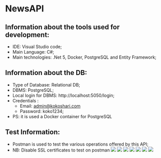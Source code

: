 # NewsAPI

## Information about the tools used for development:
- IDE: Visual Studio code;
- Main Language: C#;
- Main technologies: .Net 5, Docker, PostgreSQL and Entity Framework;

## Information about the DB:
- Type of Database: Relational DB;
- DBMS: PostgreSQL;
- Local login for DBMS: http://localhost:5050/login;
- Credentials : 
   - Email: admin@kokoshari.com 
   - Password: koko1234;
- PS: it is used a Docker container for PostgreSQL                           
## Test Information: 
- Postman is used to test the various operations offered by this API;
- NB: Disable SSL certificates to test on postman
![](https://github.com/kira001/NewsAPI/editor.md.svg)
![](https://img.shields.io/github/stars/pandao/editor.md.svg) 
![](https://img.shields.io/github/forks/pandao/editor.md.svg) 
![](https://img.shields.io/github/tag/pandao/editor.md.svg) 
![](https://img.shields.io/github/release/pandao/editor.md.svg) 
![](https://img.shields.io/github/issues/pandao/editor.md.svg) 
![](https://img.shields.io/bower/v/editor.md.svg)
